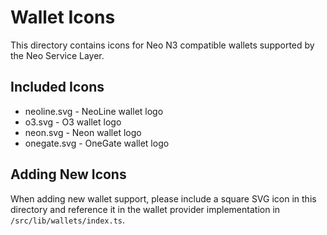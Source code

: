 # Wallet Icons

This directory contains icons for Neo N3 compatible wallets supported by the Neo Service Layer.

## Included Icons

- neoline.svg - NeoLine wallet logo
- o3.svg - O3 wallet logo 
- neon.svg - Neon wallet logo
- onegate.svg - OneGate wallet logo

## Adding New Icons

When adding new wallet support, please include a square SVG icon in this directory and reference it in the wallet provider implementation in `/src/lib/wallets/index.ts`. 